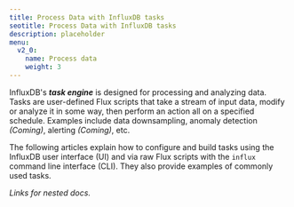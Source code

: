 ```yaml
---
title: Process Data with InfluxDB tasks
seotitle: Process Data with InfluxDB tasks
description: placeholder
menu:
  v2_0:
    name: Process data
    weight: 3
---
```


InfluxDB's _**task engine**_ is designed for processing and analyzing data.
Tasks are user-defined Flux scripts that take a stream of input data, modify or
analyze it in some way, then perform an action all on a specified schedule.
Examples include data downsampling, anomaly detection _(Coming)_, alerting _(Coming)_, etc.

The following articles explain how to configure and build tasks using the InfluxDB user interface (UI)
and via raw Flux scripts with the `influx` command line interface (CLI).
They also provide examples of commonly used tasks.

_Links for nested docs._
